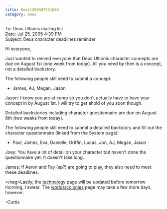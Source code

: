 ```yaml
---
title: Email200507251640
category: deus
---
```

To: Deus Ultionis mailing list
<br>Date: Jul 25, 2005 4:39 PM
<br>Subject: Deus character deadlines reminder

Hi everyone,

Just wanted to remind everyone that Deus Ultionis character concepts
are due on August 1st (one week from today). All you need by then is a
concept, not a detailed backstory.

The following people still need to submit a concept:
* James, AJ, Megan, Jason

Jason: I know you are at camp so you don't actually have to have your
concept in by August 1st. I will try to get ahold of you soon though.

Detailed backstories including character questionnaire are due on
August 8th (two weeks from today).

The following people still need to submit a detailed backstory and
fill out the character questionnaire (linked from the System page):
* Paul, James, Eva, Danielle, Griffin, Lucas, Jon, AJ, Megan, Jason

Joey: You have a lot of detail on your character but haven't done the
questionnaire yet. It doesn't take long.

James: If Aaron and Fay (sp?) are going to play, they also need to
meet these deadlines.

&lt;/nag&gt;Lastly, the [technology](technology) page will be updated before tomorrow
morning, I swear. The [worlds/colonies](worlds) page may take a few more days,
however.

-Curtis
